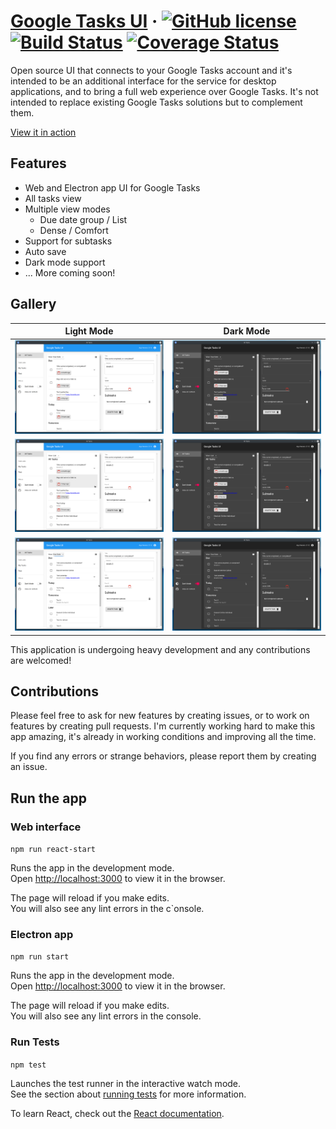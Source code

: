 # [Google Tasks UI](https://googletasksui.com) &middot; [![GitHub license](https://img.shields.io/badge/license-MIT-blue.svg)](https://github.com/bajcmartinez/google-tasks-ui/blob/master/LICENSE) [![Build Status](https://travis-ci.org/bajcmartinez/google-tasks-ui.svg?branch=master)](https://travis-ci.org/bajcmartinez/google-tasks-ui) [![Coverage Status](https://coveralls.io/repos/github/bajcmartinez/google-tasks-ui/badge.svg)](https://coveralls.io/github/bajcmartinez/google-tasks-ui)

Open source UI that connects to your Google Tasks account and it's intended to be an additional interface for the service for desktop applications, and to bring a full web experience over Google Tasks. It's not intended to replace existing Google Tasks solutions but to complement them.

[View it in action](https://googletasksui.com)

## Features

* Web and Electron app UI for Google Tasks
* All tasks view
* Multiple view modes
  * Due date group / List
  * Dense / Comfort
* Support for subtasks
* Auto save
* Dark mode support
* ... More coming soon!

## Gallery
| Light Mode | Dark Mode |
------|------
![All Tasks](assets/demo-light.png) | ![All Tasks](assets/demo-dark.png)
![All Tasks](assets/demo-light-2.png) | ![All Tasks](assets/demo-dark-2.png)
![All Tasks](assets/demo-light-3.png) | ![All Tasks](assets/demo-dark-3.png)


This application is undergoing heavy development and any contributions are welcomed!

## Contributions

Please feel free to ask for new features by creating issues, or to work on features by creating pull requests.
I'm currently working hard to make this app amazing, it's already in working conditions and improving all the time.

If you find any errors or strange behaviors, please report them by creating an issue.

## Run the app

### Web interface 
  
`npm run react-start`

Runs the app in the development mode.<br>
Open [http://localhost:3000](http://localhost:3000) to view it in the browser.

The page will reload if you make edits.<br>
You will also see any lint errors in the c`onsole.

### Electron app 

`npm run start`

Runs the app in the development mode.<br>
Open [http://localhost:3000](http://localhost:3000) to view it in the browser.

The page will reload if you make edits.<br>
You will also see any lint errors in the console.

### Run Tests 

`npm test`

Launches the test runner in the interactive watch mode.<br>
See the section about [running tests](https://facebook.github.io/create-react-app/docs/running-tests) for more information.

To learn React, check out the [React documentation](https://reactjs.org/).
